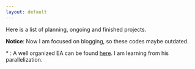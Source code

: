 ```yaml
---
layout: default
---
```


Here is a list of planning, ongoing and finished projects.

**Notice**: Now I am focused on blogging, so these codes maybe outdated.



\* : A well organized EA can be found [here](https://github.com/PytLab/gaft). I am learning from his parallelization.

